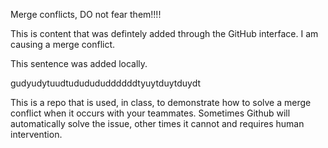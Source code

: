 Merge conflicts, DO not fear them!!!!

This is content that was defintely added through the GitHub interface. I am causing a merge conflict.

This sentence was added locally.

gudyudytuudtududududdddddtyuytduytduydt

This is a repo that is used, in class, to demonstrate how to solve a merge conflict when it occurs with your teammates. Sometimes Github will automatically solve the issue, other times it cannot and requires human intervention.

